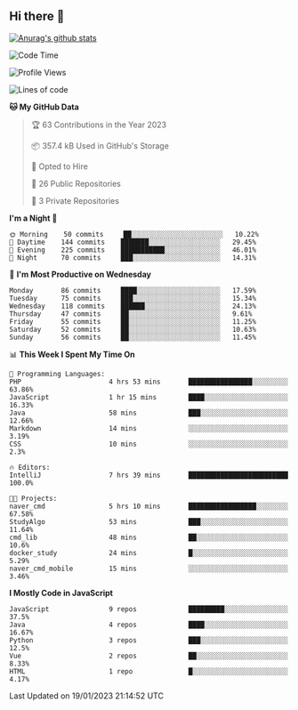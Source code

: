 ## Hi there 👋

[![Anurag's github stats](https://github-readme-stats.vercel.app/api?username=Songwonseok)](https://github.com/anuraghazra/github-readme-stats)



<!--START_SECTION:waka-->
![Code Time](http://img.shields.io/badge/Code%20Time-2%2C033%20hrs%203%20mins-blue)

![Profile Views](http://img.shields.io/badge/Profile%20Views-37-blue)

![Lines of code](https://img.shields.io/badge/From%20Hello%20World%20I%27ve%20Written-3%20Million%20lines%20of%20code-blue)

**🐱 My GitHub Data** 

> 🏆 63 Contributions in the Year 2023
 > 
> 📦 357.4 kB Used in GitHub's Storage 
 > 
> 💼 Opted to Hire
 > 
> 📜 26 Public Repositories 
 > 
> 🔑 3 Private Repositories  
 > 
**I'm a Night 🦉** 

```text
🌞 Morning    50 commits     ██░░░░░░░░░░░░░░░░░░░░░░░   10.22% 
🌆 Daytime    144 commits    ███████░░░░░░░░░░░░░░░░░░   29.45% 
🌃 Evening    225 commits    ███████████░░░░░░░░░░░░░░   46.01% 
🌙 Night      70 commits     ███░░░░░░░░░░░░░░░░░░░░░░   14.31%

```
📅 **I'm Most Productive on Wednesday** 

```text
Monday       86 commits     ████░░░░░░░░░░░░░░░░░░░░░   17.59% 
Tuesday      75 commits     ███░░░░░░░░░░░░░░░░░░░░░░   15.34% 
Wednesday    118 commits    ██████░░░░░░░░░░░░░░░░░░░   24.13% 
Thursday     47 commits     ██░░░░░░░░░░░░░░░░░░░░░░░   9.61% 
Friday       55 commits     ██░░░░░░░░░░░░░░░░░░░░░░░   11.25% 
Saturday     52 commits     ██░░░░░░░░░░░░░░░░░░░░░░░   10.63% 
Sunday       56 commits     ██░░░░░░░░░░░░░░░░░░░░░░░   11.45%

```


📊 **This Week I Spent My Time On** 

```text
💬 Programming Languages: 
PHP                      4 hrs 53 mins       ████████████████░░░░░░░░░   63.86% 
JavaScript               1 hr 15 mins        ████░░░░░░░░░░░░░░░░░░░░░   16.33% 
Java                     58 mins             ███░░░░░░░░░░░░░░░░░░░░░░   12.66% 
Markdown                 14 mins             ░░░░░░░░░░░░░░░░░░░░░░░░░   3.19% 
CSS                      10 mins             ░░░░░░░░░░░░░░░░░░░░░░░░░   2.3%

🔥 Editors: 
IntelliJ                 7 hrs 39 mins       █████████████████████████   100.0%

🐱‍💻 Projects: 
naver_cmd                5 hrs 10 mins       █████████████████░░░░░░░░   67.58% 
StudyAlgo                53 mins             ███░░░░░░░░░░░░░░░░░░░░░░   11.64% 
cmd_lib                  48 mins             ██░░░░░░░░░░░░░░░░░░░░░░░   10.6% 
docker_study             24 mins             █░░░░░░░░░░░░░░░░░░░░░░░░   5.29% 
naver_cmd_mobile         15 mins             ░░░░░░░░░░░░░░░░░░░░░░░░░   3.46%

```

**I Mostly Code in JavaScript** 

```text
JavaScript               9 repos             █████████░░░░░░░░░░░░░░░░   37.5% 
Java                     4 repos             ████░░░░░░░░░░░░░░░░░░░░░   16.67% 
Python                   3 repos             ███░░░░░░░░░░░░░░░░░░░░░░   12.5% 
Vue                      2 repos             ██░░░░░░░░░░░░░░░░░░░░░░░   8.33% 
HTML                     1 repo              █░░░░░░░░░░░░░░░░░░░░░░░░   4.17%

```



 Last Updated on 19/01/2023 21:14:52 UTC
<!--END_SECTION:waka-->
